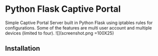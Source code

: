 # Python Flask Captive Portal
Simple Captive Portal Server built in Python Flask using iptables rules for configurations. Some of the features are multi user account and multiple devices (limited to four).
![](screenshot.png =100X25)

## Installation

